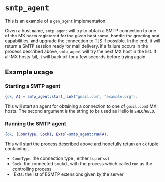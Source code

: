 # `smtp_agent`

This is an example of a `gen_agent` implementation.

Given a host name, `smtp_agent` will try to obtain a SMTP connection to one of the MX hosts registered for the given host name, handle the greeting and capabilities, and upgrade the connection to TLS if possible. In the end, it will return a SMTP session ready for mail delivery.
If a failure occurs in the process described above, `smtp_agent` will try the next MX host in the list. If all MX hosts fail, it will back off for a few seconds before trying again.

## Example usage

### Starting a SMTP agent

```erlang
{ok, A} = smtp_agent:start_link("gmail.com", "example.org").
```
This will start an agent for obtaining a connection to one of `gmail.com`s MX hosts. The second argument is the string to be used as Hello in `EHLO`/`HELO`.

### Running the SMTP agent

```erlang
{ok, {ConnType, Sock}, Exts}=smtp_agent:run(A).
```

This will start the process described above and hopefully return an `ok` tuple containing...
* `ConnType`: the connection type , either `tcp` or `ssl`
* `Sock`: the connected socket, with the process which called `run` as the controlling process
* `Exts: the list of ESMTP extensions given by the server
